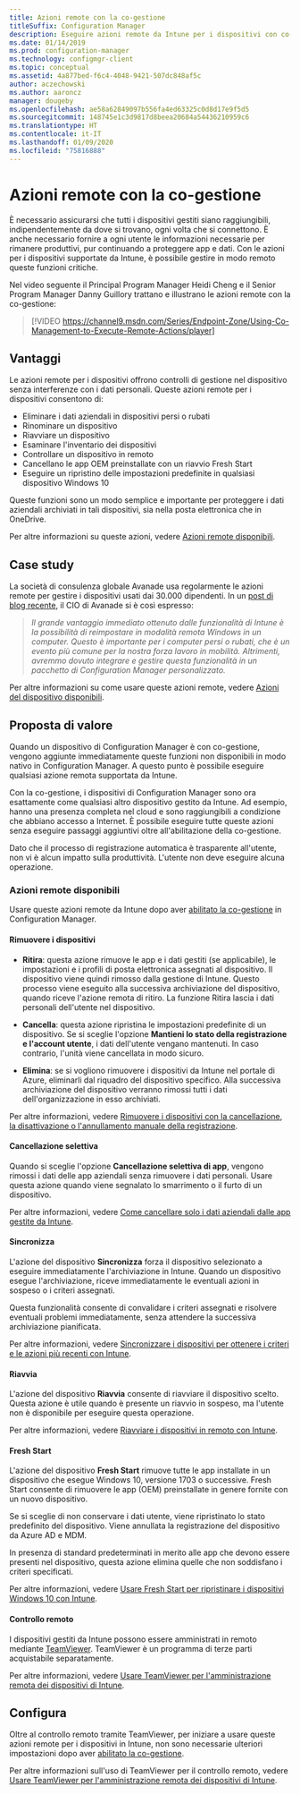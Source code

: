 ```yaml
---
title: Azioni remote con la co-gestione
titleSuffix: Configuration Manager
description: Eseguire azioni remote da Intune per i dispositivi con co-gestione
ms.date: 01/14/2019
ms.prod: configuration-manager
ms.technology: configmgr-client
ms.topic: conceptual
ms.assetid: 4a877bed-f6c4-4048-9421-507dc848af5c
author: aczechowski
ms.author: aaroncz
manager: dougeby
ms.openlocfilehash: ae58a62849097b556fa4ed63325c0d8d17e9f5d5
ms.sourcegitcommit: 148745e1c3d9817d8beea20684a54436210959c6
ms.translationtype: HT
ms.contentlocale: it-IT
ms.lasthandoff: 01/09/2020
ms.locfileid: "75816888"
---
```

# <a name="remote-actions-with-co-management"></a>Azioni remote con la co-gestione

È necessario assicurarsi che tutti i dispositivi gestiti siano raggiungibili, indipendentemente da dove si trovano, ogni volta che si connettono. È anche necessario fornire a ogni utente le informazioni necessarie per rimanere produttivi, pur continuando a proteggere app e dati. Con le azioni per i dispositivi supportate da Intune, è possibile gestire in modo remoto queste funzioni critiche.

Nel video seguente il Principal Program Manager Heidi Cheng e il Senior Program Manager Danny Guillory trattano e illustrano le azioni remote con la co-gestione:

> [!VIDEO https://channel9.msdn.com/Series/Endpoint-Zone/Using-Co-Management-to-Execute-Remote-Actions/player]



## <a name="benefits"></a>Vantaggi

Le azioni remote per i dispositivi offrono controlli di gestione nel dispositivo senza interferenze con i dati personali. Queste azioni remote per i dispositivi consentono di: 
- Eliminare i dati aziendali in dispositivi persi o rubati  
- Rinominare un dispositivo  
- Riavviare un dispositivo  
- Esaminare l'inventario dei dispositivi  
- Controllare un dispositivo in remoto  
- Cancellano le app OEM preinstallate con un riavvio Fresh Start  
- Eseguire un ripristino delle impostazioni predefinite in qualsiasi dispositivo Windows 10  

Queste funzioni sono un modo semplice e importante per proteggere i dati aziendali archiviati in tali dispositivi, sia nella posta elettronica che in OneDrive.

Per altre informazioni su queste azioni, vedere [Azioni remote disponibili](#available-remote-actions). 



## <a name="case-studies"></a>Case study

La società di consulenza globale Avanade usa regolarmente le azioni remote per gestire i dispositivi usati dai 30.000 dipendenti. In un [post di blog recente](https://www.microsoft.com/microsoft-365/blog/2018/02/07/the-future-is-on-the-other-side-of-this-bridge/), il CIO di Avanade si è così espresso:

> *Il grande vantaggio immediato ottenuto dalle funzionalità di Intune è la possibilità di reimpostare in modalità remota Windows in un computer. Questo è importante per i computer persi o rubati, che è un evento più comune per la nostra forza lavoro in mobilità.* 
> *Altrimenti, avremmo dovuto integrare e gestire questa funzionalità in un pacchetto di Configuration Manager personalizzato.*

Per altre informazioni su come usare queste azioni remote, vedere [Azioni del dispositivo disponibili](https://docs.microsoft.com/intune/device-management#available-device-actions).


## <a name="value-proposition"></a>Proposta di valore

Quando un dispositivo di Configuration Manager è con co-gestione, vengono aggiunte immediatamente queste funzioni non disponibili in modo nativo in Configuration Manager. A questo punto è possibile eseguire qualsiasi azione remota supportata da Intune. 

Con la co-gestione, i dispositivi di Configuration Manager sono ora esattamente come qualsiasi altro dispositivo gestito da Intune. Ad esempio, hanno una presenza completa nel cloud e sono raggiungibili a condizione che abbiano accesso a Internet. È possibile eseguire tutte queste azioni senza eseguire passaggi aggiuntivi oltre all'abilitazione della co-gestione.

Dato che il processo di registrazione automatica è trasparente all'utente, non vi è alcun impatto sulla produttività. L'utente non deve eseguire alcuna operazione.


### <a name="available-remote-actions"></a>Azioni remote disponibili

Usare queste azioni remote da Intune dopo aver [abilitato la co-gestione](/sccm/comanage/how-to-enable) in Configuration Manager.

#### <a name="remove-devices"></a>Rimuovere i dispositivi
- **Ritira**: questa azione rimuove le app e i dati gestiti (se applicabile), le impostazioni e i profili di posta elettronica assegnati al dispositivo. Il dispositivo viene quindi rimosso dalla gestione di Intune. Questo processo viene eseguito alla successiva archiviazione del dispositivo, quando riceve l'azione remota di ritiro. La funzione Ritira lascia i dati personali dell'utente nel dispositivo.  

- **Cancella**: questa azione ripristina le impostazioni predefinite di un dispositivo. Se si sceglie l'opzione **Mantieni lo stato della registrazione e l'account utente**, i dati dell'utente vengano mantenuti. In caso contrario, l'unità viene cancellata in modo sicuro.  

- **Elimina**: se si vogliono rimuovere i dispositivi da Intune nel portale di Azure, eliminarli dal riquadro del dispositivo specifico. Alla successiva archiviazione del dispositivo verranno rimossi tutti i dati dell'organizzazione in esso archiviati.  

Per altre informazioni, vedere [Rimuovere i dispositivi con la cancellazione, la disattivazione o l'annullamento manuale della registrazione](https://docs.microsoft.com/intune/devices-wipe).

#### <a name="selective-wipe"></a>Cancellazione selettiva
<!--SCCMDocs issue 973-->
Quando si sceglie l'opzione **Cancellazione selettiva di app**, vengono rimossi i dati delle app aziendali senza rimuovere i dati personali. Usare questa azione quando viene segnalato lo smarrimento o il furto di un dispositivo. 

Per altre informazioni, vedere [Come cancellare solo i dati aziendali dalle app gestite da Intune](https://docs.microsoft.com/intune/apps-selective-wipe).

#### <a name="sync"></a>Sincronizza
L'azione del dispositivo **Sincronizza** forza il dispositivo selezionato a eseguire immediatamente l'archiviazione in Intune. Quando un dispositivo esegue l'archiviazione, riceve immediatamente le eventuali azioni in sospeso o i criteri assegnati.

Questa funzionalità consente di convalidare i criteri assegnati e risolvere eventuali problemi immediatamente, senza attendere la successiva archiviazione pianificata.

Per altre informazioni, vedere [Sincronizzare i dispositivi per ottenere i criteri e le azioni più recenti con Intune](https://docs.microsoft.com/intune/device-sync).

#### <a name="restart"></a>Riavvia
L'azione del dispositivo **Riavvia** consente di riavviare il dispositivo scelto. Questa azione è utile quando è presente un riavvio in sospeso, ma l'utente non è disponibile per eseguire questa operazione.

Per altre informazioni, vedere [Riavviare i dispositivi in remoto con Intune](https://docs.microsoft.com/intune/device-restart).

#### <a name="fresh-start"></a>Fresh Start
L'azione del dispositivo **Fresh Start** rimuove tutte le app installate in un dispositivo che esegue Windows 10, versione 1703 o successive. Fresh Start consente di rimuovere le app (OEM) preinstallate in genere fornite con un nuovo dispositivo.

Se si sceglie di non conservare i dati utente, viene ripristinato lo stato predefinito del dispositivo. Viene annullata la registrazione del dispositivo da Azure AD e MDM.

In presenza di standard predeterminati in merito alle app che devono essere presenti nel dispositivo, questa azione elimina quelle che non soddisfano i criteri specificati.

Per altre informazioni, vedere [Usare Fresh Start per ripristinare i dispositivi Windows 10 con Intune](https://docs.microsoft.com/intune/device-fresh-start). 

#### <a name="remote-control"></a>Controllo remoto
I dispositivi gestiti da Intune possono essere amministrati in remoto mediante [TeamViewer](https://www.teamviewer.com/). TeamViewer è un programma di terze parti acquistabile separatamente.

Per altre informazioni, vedere [Usare TeamViewer per l'amministrazione remota dei dispositivi di Intune](https://docs.microsoft.com/intune/device-profile-android-teamviewer). 



## <a name="configure"></a>Configura

Oltre al controllo remoto tramite TeamViewer, per iniziare a usare queste azioni remote per i dispositivi in Intune, non sono necessarie ulteriori impostazioni dopo aver [abilitato la co-gestione](/sccm/comanage/how-to-enable).

Per altre informazioni sull'uso di TeamViewer per il controllo remoto, vedere [Usare TeamViewer per l'amministrazione remota dei dispositivi di Intune](https://docs.microsoft.com/intune/device-profile-android-teamviewer). 

